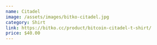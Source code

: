 ```yaml
---
name: Citadel
image: /assets/images/bitko-citadel.jpg
category: Shirt
link: https://bitko.cc/product/bitcoin-citadel-t-shirt/
price: $40.00
---
```

